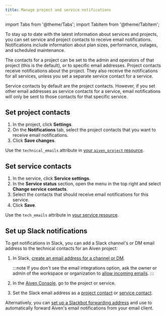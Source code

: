 ```yaml
---
title: Manage project and service notifications
---
```


import Tabs from '@theme/Tabs';
import TabItem from '@theme/TabItem';

To stay up to date with the latest information about services and projects, you can set service and project contacts to receive email notifications.
Notifications include information about plan sizes, performance, outages, and scheduled maintenance.

The contacts for a project can be set to the admin and operators of that
project (this is the default), or to specific email addresses. Project
contacts receive notifications about the project. They also receive the
notifications for all services, unless you set a separate service
contact for a service.

Service contacts by default are the project contacts. However, if you
set other email addresses as service contacts for a service, email
notifications will only be sent to those contacts for that specific
service.

## Set project contacts

<Tabs groupId="group1">
<TabItem value="console" label="Console" default>

1.  In the project, click **Settings**.
1.  On the **Notifications** tab, select the project contacts that you
    want to receive email notifications.
1.  Click **Save changes**.

</TabItem>
<TabItem value="terraform" label="Terraform">

Use the `technical_emails` attribute in
[your `aiven_project` resource](https://registry.terraform.io/providers/aiven/aiven/latest/docs/resources/project#technical_emails-1).

</TabItem>
</Tabs>

## Set service contacts

<Tabs groupId="group1">
<TabItem value="console" label="Console" default>

1.  In the service, click **Service settings**.
1.  In the **Service status** section, open the menu in the top right
    and select **Change service contacts**.
1.  Select the contacts that should receive email notifications for
    this service.
1.  Click **Save**.

</TabItem>
<TabItem value="terraform" label="Terraform">

Use the `tech_emails` attribute in
[your service resource](https://registry.terraform.io/providers/aiven/aiven/latest/docs).

</TabItem>
</Tabs>

## Set up Slack notifications

To get notifications in Slack, you can add a Slack channel's or DM
email address to the technical contacts for an Aiven project:

1.  In Slack, [create an email address for a channel or
    DM](https://slack.com/help/articles/206819278-Send-emails-to-Slack#h_01F4WDZG8RTCTNAMR4KJ7D419V).

    :::note
    If you don't see the email integrations option, ask the owner or
    admin of the workspace or organization to [allow incoming
    emails](https://slack.com/help/articles/360053335433-Manage-incoming-emails-for-your-workspace-or-organization).
    :::

1.  In the [Aiven Console](https://console.aiven.io/), go to the project or service.

1.  Set the Slack email address as a
    [project contact](/docs/platform/howto/technical-emails#set-project-contacts) or
    [service contact](/docs/platform/howto/technical-emails#set-service-contacts).

Alternatively, you can [set up a Slackbot forwarding
address](https://slack.com/help/articles/206819278-Send-emails-to-Slack#h_01F4WE06MBF06BBHQNZ1G0H2K5)
and use to automatically forward Aiven's email notifications from
your email client.
